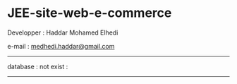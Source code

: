 # JEE-site-web-e-commerce

Developper : Haddar Mohamed Elhedi

e-mail : medhedi.haddar@gmail.com

*************************************

database : not exist : 

*************************************
